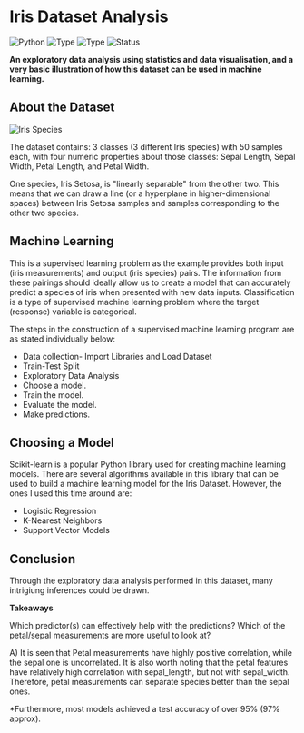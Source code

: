 # Iris Dataset Analysis
![Python](https://img.shields.io/badge/python-2.x-maroon.svg)
![Type](https://img.shields.io/badge/Machine-Learning-blue.svg) ![Type](https://img.shields.io/badge/Type-Supervised-bluegreen.svg)
![Status](https://img.shields.io/badge/Status-Ongoing-gold.svg)

**An exploratory data analysis using statistics and data visualisation, and a very basic illustration of how this dataset can be used in machine learning.**


## About the Dataset
![Iris Species](https://s3.amazonaws.com/assets.datacamp.com/blog_assets/Machine+Learning+R/iris-machinelearning.png)

The dataset contains: 3 classes (3 different Iris species) with 50 samples each, with four numeric properties about those classes: Sepal Length, Sepal Width, Petal Length, and Petal Width.

One species, Iris Setosa, is "linearly separable" from the other two. This means that we can draw a line (or a hyperplane in higher-dimensional spaces) between Iris Setosa samples and samples corresponding to the other two species.


## Machine Learning
This is a supervised learning problem as the example provides both input (iris measurements) and output (iris species) pairs. The information from these pairings should ideally allow us to create a model that can accurately predict a species of iris when presented with new data inputs.
Classification is a type of supervised machine learning problem where the target (response) variable is categorical. 

The steps in the construction of a supervised machine learning program are as stated individually below:

- Data collection- Import Libraries and Load Dataset
- Train-Test Split
- Exploratory Data Analysis
- Choose a model.
- Train the model.
- Evaluate the model.
- Make predictions.

 ## Choosing a Model
 Scikit-learn is a popular Python library used for creating machine learning models. There are several algorithms available in this library that can be used to build a machine learning model for the Iris Dataset. However, the ones I used this time around are:

- Logistic Regression
- K-Nearest Neighbors
- Support Vector Models


## Conclusion
Through the exploratory data analysis performed in this dataset, many intrigiung inferences could be drawn. 

**Takeaways**

 Which predictor(s) can effectively help with the predictions? Which of the petal/sepal measurements are more useful to look at?
 
A) It is seen that Petal measurements have highly positive correlation, while the sepal one is uncorrelated. 
 It is also worth noting that the petal features have relatively high correlation with sepal_length, but not with sepal_width.
 Therefore, petal measurements can separate species better than the sepal ones.
 
 *Furthermore, most models achieved a test accuracy of over 95% (97% approx).
